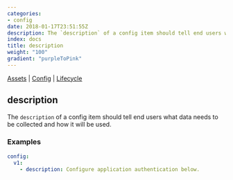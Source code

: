 ```yaml
---
categories:
- config
date: 2018-01-17T23:51:55Z
description: The `description` of a config item should tell end users what data needs to be collected and how it will be used.
index: docs
title: description
weight: "100"
gradient: "purpleToPink"
---
```


[Assets](/api/ship-assets/assets) | [Config](/api/ship-config/config) | [Lifecycle](/api/ship-lifecycle/lifecycle)

## description

The `description` of a config item should tell end users what data needs to be collected and how it will be used.




### Examples

```yaml
config:
  v1:
    - description: Configure application authentication below.
```
